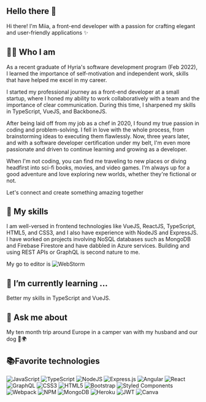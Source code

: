 ## Hello there 👋 
Hi there! I'm Miia, a front-end developer with a passion for crafting elegant and user-friendly applications ✨

<!--
**MiiaNyy/MiiaNyy** is a ✨ _special_ ✨ repository because its `README.md` (this file) appears on your GitHub profile.
- 🔭 I’m currently working on ...
- 🌱 I’m currently learning ...
- 🤔 I’m looking for help with ...
- 💬 Ask me about ...
- 📫 How to reach me: ...
- 😄 Pronouns: ...
- ⚡ Fun fact: ...
-->

## 🧙‍♀️ Who I am

As a recent graduate of Hyria's software development program (Feb 2022), I learned the importance of self-motivation and independent work, skills that have helped me excel in my career.

I started my professional journey as a front-end developer at a small startup, where I honed my ability to work collaboratively with a team and the importance of clear communication. During this time, I sharpened my skills in TypeScript, VueJS, and BackboneJS.

After being laid off from my job as a chef in 2020, I found my true passion in coding and problem-solving. I fell in love with the whole process, from brainstorming ideas to executing them flawlessly. Now, three years later, and with a software developer certification under my belt, I'm even more passionate and driven to continue learning and growing as a developer.

When I'm not coding, you can find me traveling to new places or diving headfirst into sci-fi books, movies, and video games. I'm always up for a good adventure and love exploring new worlds, whether they're fictional or not.

Let's connect and create something amazing together

## 🎨 My skills

I am well-versed in frontend technologies like VueJS, ReactJS, TypeScript, HTML5, and CSS3, and I also have experience with NodeJS and ExpressJS. I have worked on projects involving NoSQL databases such as MongoDB and Firebase Firestore and have dabbled in Azure services. Building and using REST APIs or GraphQL is second nature to me.

My go to editor is ![WebStorm](https://img.shields.io/badge/webstorm-143?style=for-the-badge&logo=webstorm&logoColor=white&color=black)

## 🌱 I’m currently learning ...

Better my skills in TypeScript and VueJS.

## 💬 Ask me about

My ten month trip around Europe in a camper van with my husband and our dog 🚐🌍

## 📚Favorite technologies
![JavaScript](https://img.shields.io/badge/javascript-%23323330.svg?style=for-the-badge&logo=javascript&logoColor=%23F7DF1E)
![TypeScript](https://img.shields.io/badge/typescript-%23007ACC.svg?style=for-the-badge&logo=typescript&logoColor=white)
![NodeJS](https://img.shields.io/badge/node.js-6DA55F?style=for-the-badge&logo=node.js&logoColor=white)
![Express.js](https://img.shields.io/badge/express.js-%23404d59.svg?style=for-the-badge&logo=express&logoColor=%2361DAFB)
![Angular](https://img.shields.io/badge/angular-%23DD0031.svg?style=for-the-badge&logo=angular&logoColor=white)
![React](https://img.shields.io/badge/react-%2320232a.svg?style=for-the-badge&logo=react&logoColor=%2361DAFB)
![GraphQL](https://img.shields.io/badge/-GraphQL-E10098?style=for-the-badge&logo=graphql&logoColor=white)
![CSS3](https://img.shields.io/badge/css3-%231572B6.svg?style=for-the-badge&logo=css3&logoColor=white)
![HTML5](https://img.shields.io/badge/html5-%23E34F26.svg?style=for-the-badge&logo=html5&logoColor=white)
![Bootstrap](https://img.shields.io/badge/bootstrap-%23563D7C.svg?style=for-the-badge&logo=bootstrap&logoColor=white)
![Styled Components](https://img.shields.io/badge/styled--components-DB7093?style=for-the-badge&logo=styled-components&logoColor=white)
![Webpack](https://img.shields.io/badge/webpack-%238DD6F9.svg?style=for-the-badge&logo=webpack&logoColor=black)
![NPM](https://img.shields.io/badge/NPM-%23000000.svg?style=for-the-badge&logo=npm&logoColor=white)
![MongoDB](https://img.shields.io/badge/MongoDB-%234ea94b.svg?style=for-the-badge&logo=mongodb&logoColor=white)
![Heroku](https://img.shields.io/badge/heroku-%23430098.svg?style=for-the-badge&logo=heroku&logoColor=white)
![JWT](https://img.shields.io/badge/JWT-black?style=for-the-badge&logo=JSON%20web%20tokens)
![Canva](https://img.shields.io/badge/Canva-%2300C4CC.svg?style=for-the-badge&logo=Canva&logoColor=white)
